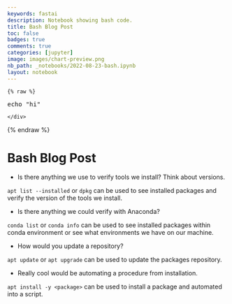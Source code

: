 ```yaml
---
keywords: fastai
description: Notebook showing bash code.
title: Bash Blog Post
toc: false 
badges: true
comments: true
categories: [jupyter]
image: images/chart-preview.png
nb_path: _notebooks/2022-08-23-bash.ipynb
layout: notebook
---
```


<!--
#################################################
### THIS FILE WAS AUTOGENERATED! DO NOT EDIT! ###
#################################################
# file to edit: _notebooks/2022-08-23-bash.ipynb
-->

<div class="container" id="notebook-container">
        
    {% raw %}
    
<div class="cell border-box-sizing code_cell rendered">
<div class="input">

<div class="inner_cell">
    <div class="input_area">
<div class=" highlight hl-bash"><pre><span></span><span class="nb">echo</span> <span class="s2">&quot;hi&quot;</span>
</pre></div>

    </div>
</div>
</div>

</div>
    {% endraw %}

<div class="cell border-box-sizing text_cell rendered"><div class="inner_cell">
<div class="text_cell_render border-box-sizing rendered_html">
<h1 id="Bash-Blog-Post">Bash Blog Post<a class="anchor-link" href="#Bash-Blog-Post"> </a></h1><ul>
<li>Is there anything we use to verify tools we install? Think about versions.</li>
</ul>
<p><code>apt list --installed</code> or <code>dpkg</code> can be used to see installed packages and verify the version of the tools we install.</p>
<ul>
<li>Is there anything we could verify with Anaconda?</li>
</ul>
<p><code>conda list</code> or <code>conda info</code> can be used to see installed packages within conda environment or see what environments we have on our machine.</p>
<ul>
<li>How would you update a repository?</li>
</ul>
<p><code>apt update</code> or <code>apt upgrade</code> can be used to update the packages repository.</p>
<ul>
<li>Really cool would be automating a procedure from installation.</li>
</ul>
<p><code>apt install -y &lt;package&gt;</code> can be used to install a package and automated into a script.</p>

</div>
</div>
</div>
</div>
 

